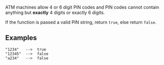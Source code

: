 ATM machines allow 4 or 6 digit PIN codes and PIN codes cannot contain anything but **exactly** 4 digits or exactly 6 digits. 

If the function is passed a valid PIN string, return `true`, else return `false`.

## Examples 
```
"1234"   -->  true
"12345"  -->  false
"a234"   -->  false
```
